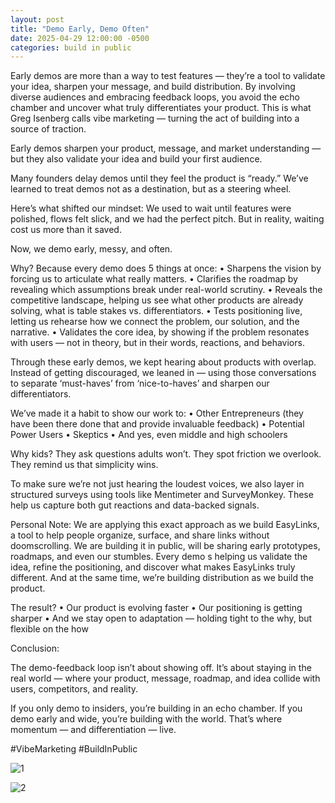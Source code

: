 ```yaml
---
layout: post
title: "Demo Early, Demo Often"
date: 2025-04-29 12:00:00 -0500
categories: build in public
---
```


Early demos are more than a way to test features — they’re a tool to validate your idea, sharpen your message, and build distribution. By involving diverse audiences and embracing feedback loops, you avoid the echo chamber and uncover what truly differentiates your product. This is what Greg Isenberg calls vibe marketing — turning the act of building into a source of traction.

Early demos sharpen your product, message, and market understanding — but they also validate your idea and build your first audience.

Many founders delay demos until they feel the product is “ready.”
We’ve learned to treat demos not as a destination, but as a steering wheel.

Here’s what shifted our mindset:
We used to wait until features were polished, flows felt slick, and we had the perfect pitch. But in reality, waiting cost us more than it saved.

Now, we demo early, messy, and often.

Why? Because every demo does 5 things at once:
 • Sharpens the vision by forcing us to articulate what really matters.
 • Clarifies the roadmap by revealing which assumptions break under real-world scrutiny.
 • Reveals the competitive landscape, helping us see what other products are already solving, what is table stakes vs. differentiators.
 • Tests positioning live, letting us rehearse how we connect the problem, our solution, and the narrative.
 • Validates the core idea, by showing if the problem resonates with users — not in theory, but in their words, reactions, and behaviors.

Through these early demos, we kept hearing about products with overlap.
Instead of getting discouraged, we leaned in — using those conversations to separate ‘must-haves’ from ‘nice-to-haves’ and sharpen our differentiators.

We’ve made it a habit to show our work to:
 • Other Entrepreneurs (they have been there done that and provide invaluable feedback)
 • Potential Power Users
 • Skeptics
 • And yes, even middle and high schoolers

Why kids?
They ask questions adults won’t.
They spot friction we overlook.
They remind us that simplicity wins.

To make sure we’re not just hearing the loudest voices, we also layer in structured surveys using tools like Mentimeter and SurveyMonkey.
These help us capture both gut reactions and data-backed signals.

Personal Note:
We are applying this exact approach as we build EasyLinks, a tool to help people organize, surface, and share links without doomscrolling.
We are building it in public, will be sharing early prototypes, roadmaps, and even our stumbles.
Every demo s helping us validate the idea, refine the positioning, and discover what makes EasyLinks truly different.
And at the same time, we’re building distribution as we build the product.

The result?
 • Our product is evolving faster
 • Our positioning is getting sharper
 • And we stay open to adaptation — holding tight to the why, but flexible on the how

Conclusion:

The demo-feedback loop isn’t about showing off.
It’s about staying in the real world — where your product, message, roadmap, and idea collide with users, competitors, and reality.

If you only demo to insiders, you’re building in an echo chamber.
If you demo early and wide, you’re building with the world.
That’s where momentum — and differentiation — live.

#VibeMarketing #BuildInPublic

 ![1](https://media.licdn.com/dms/image/v2/D4E22AQHZ0tRqlU6pbg/feedshare-shrink_800/B4EZbVPnSbHYAs-/0/1747334363211?e=1750291200&v=beta&t=CidI6WbM7oEh1jGTo14E6yzdCSw4hqxdeooiWwOE-bY)

 ![2](https://media.licdn.com/dms/image/v2/D4E22AQHVkQs1wdRWWQ/feedshare-shrink_800/B4EZbVPnTMGcAg-/0/1747334363111?e=1750291200&v=beta&t=tb5B8jInNEu7DYl5swjoGesN_HS3OgPYDcnRS1QH_X0)


